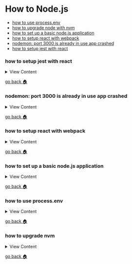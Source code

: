 # How to Node.js

- [how to use process.env][env]
- [how to upgrade node with nvm][upgrade-nvm]
- [how to set up a basic node.js application][setup-node]
- [how to setup react with webpack ][setup-wp]
- [nodemon: port 3000 is already in use app crashed][nodemon-crashed]
- [how to setup jest with react][jest-react]

[jest-react]:#how-to-setup-jest-with-react
[nodemon-crashed]:#nodemon-port-3000-is-already-in-use-app-crashed
[setup-wp]:#how-to-setup-react-with-webpack[setup-wp]
[setup-node]:#how-to-set-up-a-basic-nodejs-application
[home]:#how-to-nodejs
[env]:#how-to-use-processenv
[upgrade-nvm]:#how-to-upgrade-nvm

### how to setup jest with react

<details>
<summary>
View Content
</summary>

:link: **Reference**

- [How to test React with Jest](https://www.robinwieruch.de/react-testing-jest)
---

I'm going to assume that you already installed react and got a react app up and running

1. So first install jest

```
npm i -D jest
```
2. Now in the package.json, add this in the *scripts* section. This will allow you to run jest with any
cofigurations that you are going to put in the `jest.config.js`

```json
{
  ...
  "scripts": {
    "start": "webpack serve --config ./webpack.config.js --mode development",
    "test": "jest --config jest.config.js",
    "test:watch": "npm run test -- --watch",
  },
  ...
}
```

3. Now let's `vim jest.config.js` and add this necessary code to look for any js files that might have the *spec* extension

```js
module.exports = {
  "testRegex": "((\\.|/*.)(spec))\\.js?$"
}
```

4. If you have not installed babel libraries that are needed for jest, here is the time to do so

```
 npm i -D @babel/preset-env @babel/preset-react
```

5. Next, let's create a `babel.config.js` file in order to make sure jest does not throw any errors when you add JSX in
your testing files. Add code like so 

```js
module.exports = {presets: ['@babel/preset-env','@babel/preset-react']}

```

6. Now if you already have an App.js file, create a *App.spec.js* file and add code like so. This will be a general
 assertion to just to see if jest is running.

```js
import React from "react";


describe('My Test Suite', () => {
  it('should show my first test', () => {
    expect(true).toEqual(true);
  });
});

```

7. Now run `npm run test`, jest should start running and the result should pass.

</details>

[go back :house:][home]


### nodemon: port 3000 is already in use app crashed

<details>
<summary>
View Content
</summary>

:link: **Reference**

- [stackoverflow](https://stackoverflow.com/questions/58605392/port-3000-is-already-in-use-nodemon-app-crashed-waiting-for-file-changes-bef)
---

Basically this error message would happen when nodemon tries to set the application to certain port ( in this case it's 3000), 
and the node application is still running on that port. Many times, the node application is still running even when you restart nodemon. 
So, the best thing to do is to install `kill-port` package that will allow you destroy the process based on the port number when you 
tell nodemon to restart or if nodemon crashes. This works sometimes but it don't work all the time

1. First install kill-port package

```
 npm i -D kill-port
```

2. Now create a nodemon.json, that will allow the options to kill/destroy the process with the specific port number. Add this code

```json
{
  "events": {
    "restart": "kill-port 3000",
    "crash": "kill-port 3000"
  },
  "delay": "1500"
}
```

3. Now you can run `nodemon index.js` or whatever command you run and it should be able to run and kill processes when nodemon
restarts or crashes

</details>

[go back :house:][home]


### how to setup react with webpack

<details>
<summary>
View Content
</summary>

:link: **Reference**

- [How to setup React with Webpack](https://levelup.gitconnected.com/how-to-setup-a-react-application-with-webpack-f781b5c4a4ab)
---

1. First install react & webpack libraries

```
npm i react react-dom ; npm i -D webpack webpack-cli
```

2. Next create a directory that will hold the react files. So in the terminal type `mkdir src` or whatever you want your folder to be named.
Then create the  **App.js** file, and add the basic code like so.

```js

import React from "react";

export default function App() {
  return <h1>Hello World</h1>;
}
```

3. Now, create the **index.js** file that will render the react file like so.

```js

import React from "react";
import ReactDOM from "react-dom";
import App from "./App";

ReactDOM.render(<App />, document.getElementById("app"));
```

4. Next install the babel loaders that will compile your react code so that can be used in the browser

```
npm i -D @babel/core @babel/preset-env @babel/preset-react babel-loader
```

5. Now it's time to create the webpack file. So you can  `vim webpack.config.js`, and add this code like so to your config file

```js

const path = require("path");
module.exports = {
  entry: "/src/index.js",
  output: { path: path.resolve(__dirname, "public/js/") },
  module: {
    rules: [
      {
        test: /\.(js|jsx)$/,
        exclude: /node_modules/,
        use: {
          loader: "babel-loader",
          options: {
            presets: ["@babel/preset-env", "@babel/preset-react"],
          },
        },
      },
    ],
  },
  mode: "development",
  watch:true,
};

```

6. Now in your package.json, add a webpack script that you can call when you do `npm run ...` like so

```
  "scripts": {
    "build": "webpack" // in the scripts property add this code
  },

```

7. So now you if put in the the terminal `npm run build`, webpack would be in watch mode and will compile your code
to the designated **output** property. So in this example it would be `public/js/main.js`. If you want to change the 
name of the output file you have to add the  **filename** property inside the **output** object of the webpack object..


</details>

[go back :house:][home]



### how to set up a  basic node.js application

<details>
<summary>
View Content
</summary>

:link: **Reference**

- []()
---

1. first create a new folder and type npm init
2. now install express `npm i express --save`
3. now install dependencies that's needed 

```
 npm i  body-parser cookie-parser cors debug crypto dotenv
```
4. create the index js file that is supposed to initialize the express app 

```js
const express = require('express')
const app = express()
const port = 3005 // choose the port that is opened in your environment

app.get('/', (req, res) => {
  res.send('Hello World!')
})

app.listen(port, () => {
  console.log(`Example app listening at http://localhost:${port}`)
})


```

5. add this code to add the dependencies that you've installed to get the app up and running 

```js

var express = require('express');
var body = require('body-parser');
var cookie = require('cookie-parser');
var path = require('path');
var app = express();
var ip =  process.env.IP || 'localhost'; // change the IP address to get your 
var cors = require("cors");
var port = process.env.PORT || 3001;
require('dotenv').config();



app.use(cors());
app.use(express.static(path.join(__dirname,'public')));
app.use(body.json());
app.use(body.urlencoded({extended:true}));
app.use(cookie());

app.get("/", function(req, res){
  res.send("Welcome Home")
})
app.use(function(req,res,next){
	if(res.status(404)){
	  res.render('error/400');
	}

    next();
});

app.use(function(err,req,res,next){
      if(res.status(500)){
    	  var title = err;
        res.render('error/500',{errTitle:title});
    }else if(res.status(502)){
        res.render('error/500',{errTitle:502});
    }else if(res.status(503)){
        res.render('error/500',{errTitle:503});
    }
})


app.listen(port, ip, function(){
    var n = process.env.APP_ENV;
    const code = require('crypto').randomBytes(64).toString('hex');
    console.log("node connected to "+port);
    console.log("node environment is in "+n)
})
```
6. create an .env file to store your variables

```
 vim .env
```

```
DB_USERNAME="jermaine"
DB_PASSWORD=""
DB_PORT="1234"
PORT=1738
IP=123.123.123
DB_NAME="Test"
APP_ENV="development"
TOKEN_SECRET="9f0dc1da0366d17fa6902386c6475e75c71b0a8b09b2bae4cca27354ab304ef659b3baa212aed819a71abef7ff07e5d9ffb3be7e41004d4b9c9d33c809a535ec"
```
7. create folders that are supposed to hold the mvc structure

```
 mkdir mvc mvc/routes mvc/models/ mvc/controllers mvc/views
```

8. Create the router `vim mvc/routes/router.js` and add any route path that are supposed to serve information like so

```js
var express = require('express');
var route = express.Router();

route.get("/", (req,res) => {
  res.send("this is the home page");
})

module.exports = route;
```

9. Now in the app.js file require the path to the router that you created,
 and add it in the **app.use** method like so

```js

var express = require('express');
var body = require('body-parser');
var cookie = require('cookie-parser');
var path = require('path');
var app = express();
var ip =  process.env.IP || '0.0.0.0'; 
var cors = require("cors");
var port = process.env.PORT || 3001;
var routes = require('./mvc/routes/router');// require the router so then you can serve your files
require('dotenv').config();



app.use(cors());
app.use(express.static(path.join(__dirname,'public')));
app.use(body.json());
app.use(body.urlencoded({extended:true}));
app.use(cookie());

// app.get("/", function(req, res){
//   res.send("Welcome Home")
// })

app.use("/", routes); // this is how you can add the routes

app.use(function(req,res,next){
	if(res.status(404)){
	  res.render('error/400');
	}

    next();
});

app.use(function(err,req,res,next){
      if(res.status(500)){
    	  var title = err;
        res.render('error/500',{errTitle:title});
    }else if(res.status(502)){
        res.render('error/500',{errTitle:502});
    }else if(res.status(503)){
        res.render('error/500',{errTitle:503});
    }
})


app.listen(port, ip, function(){
    var n = process.env.APP_ENV;
    const code = require('crypto').randomBytes(64).toString('hex');
    console.log("node connected to "+port);
    console.log("node environment is in "+n)
})
```

10. Install a template engine to set up your views like so 

```
npm install handlebars express-handlebars --save
```

11. Then, require the template engine and add it to the express.engine method, configuring the view path,
and declaring the extension file express should look for when rendering a view

```js
const hbs = require("express-handlebars");// requiring the handlebars

app.use(cors());
app.engine("hbs",hbs())//running the handlebars method to set up the template engine
app.set("views",path.join(__dirname,"mvc/views")); // setting the views path
app.set("view engine", "hbs" ); // setting the extension file
app.use(express.static(path.join(__dirname,'public')));

```


12. Also, if you're using the handlebars method it is required to create a layouts file that is called 
`main.handlebars`, so first create directory called layouts in the views folder like so `mkdir views/layouts`
. Then create the file add template a basic code template like this 

```html
<!DOCTYPE html>
<html lang="en">
  <head>
    <meta charset="utf-8" />
    <meta http-equiv="X-UA-Compatible" content="IE=edge" />  
    <title>Title</title>
    <meta name="viewport" content="width=device-width, initial-scale=1.0, viewport-fit=cover" />
    <link rel="stylesheet" type="text/css" href="./style.css" />
  </head>
  <body>
    {{{body}}}
  </body>
</html>

```

13. Now in the **views** folder create a basic home file named `home.hbs` and add simple html like so .
Also it is important to create a `views/error/500.hbs`, if you run node it will state that this file does not exist

```html
<p> Hello, {{name}} </p>

<!-- Inside the 500.hbs -->
<p> Error 500</p>
```

14. In the controller change the home method to *res.render* as opposed to *res.send* like so 

```js

// The old way
route.get("/", (req,res) => {
  res.send("this is the home page");
})

//The way to render files
route.get("/", (req,res) => {
  const data = {
    name: "Jermaine Forbes"
  }

  res.render("home",data); // The home file will render: Hello, Jermaine Forbes
})

```

15. Now create a separate controller file called `mvc/controllers/homeController.js` and add the function
that is in callback function that is in the `router.js` file to this new file like so.

```js
// Inside homeController.js

module.exports.page = (req, res) => { 

  const data = {
    name: "Jermaine Forbes"
  }

  res.render("home",data); // The home file will render: Hello, Jermaine Forbes
}

```

16. In the **router.js** file require the homeController and insert it into the second parameter
of the *get* method like so

```js
const express  = require('express');
const route = express.Router();
const home = require("../controllers/homeController");

// Doing this will make the code cleaner and easier to manage routes
// That are specific a page or controller
route.get("/",home.page)

module.exports = route;


```

17. Next, we need to set up a model to CRUD any data. So first you need to setup mongodb on your server, [here](https://www.digitalocean.com/community/tutorials/how-to-install-mongodb-on-ubuntu-16-04) is 
a guide to do it in ubuntu. After your mongo has been set up, install mongoose like so.

```
npm i mongoose
```

18. In your `./mvc/models` directory create a `schema.js` and a `db.js`. The schema file is for you to define
the models/documents fields that are required when you make any changes to them. And the **db** file is to connect
to your mongodb so that when you make a CRUD change it will be saved into mongodb. Here is an example


#### In schema.js 

```js

const goose = require('mongoose');
const schema = goose.Schema;

// Defines a user schema
const user = new schema({
    username: String,
    password: String,
    
}, {
 timestamps:true
});


goose.model("Users", user);
```

#### In db.js 

```js
const goose = require('mongoose');
const db = goose.connection;
const dbURI = 'mongodb://localhost/test';
const settings = { useNewUrlParser: true,  useUnifiedTopology: true  };
goose.connect(dbURI, settings);

db.on('connected', function(){
    console.log("database connected");
});

db.on('error', function(err){
    console.log(err)
});

db.on('disconnected', function(){
    console.log("database disconnected");
});

// Make sure you put the schema file 
// at the bottom of the db file. I'm not sure why
// I assume after a connection has been made it will
// create the model and attach it to mongoose
require('./schema')

```

19. Now, we want to create a simple form that can save user information. So in the `./mvc/views/home.hbs`
file we want to add in a form like so. 

**Note**: this form is using classes from Bootstrap 4.  So if you want it to look exactly like this you have to 
get the styles from there

```html
<div class="container">
    <p>Hello {{name}}</p>

    <form action='/store/user' method='POST' >
    <div class="mb-3 col-4">
        <label for="exampleInputEmail1" class="form-label">Email address</label>
        <input type="email" class="form-control " name="username" id="exampleInputEmail1" aria-describedby="emailHelp">
        <div id="emailHelp" class="form-text">We'll never share your email with anyone else.</div>
    </div>
    <div class="mb-3 col-4">
        <label for="exampleInputPassword1" class="form-label">Password</label>
        <input type="password" class="form-control " name="password" id="exampleInputPassword1">
    </div>
    <button type="submit" class="btn btn-primary">Submit</button>
    </form>

</div>
```

20. Lastly, *require* the path to the db file in the `app.js` like so. This will allow the mongod database to connect on startup of the app

```js
// In app.js require the file like so

require("./mvc/models/db");
const express = require('express');
const body = require('body-parser');
const cookie = require('cookie-parser');
const path = require('path');
const app = express();
...
```

21. The last thing we need to do is to set up a route  that will store the information that would 
be set in the form. The action at this moment has `/store/user`. So we need to create an endpoint that 
would catch the information the form is sending. So in the *homeController* file add this code in order to store the user's information

```js
const goose = require("mongoose");
const User = goose.model('Users')

module.exports.home = (req, res) => {

    res.render("home", {name:'Jermaine Forbes'});
}

module.exports.storeUser = (req , res) => {
    User.create(req.body, (err, data) =>{

      //if there was any type of error, they will the error message
        if(err) return res.send(err)

      //if there is no error, then it output the data into the console, and send a message that the information has been saved
        console.log(data)
        res.send("Information has been saved")

    })

}

```

22. Now, go back into the **route.js** file to create the end point of `store/user`.

```js
const express  = require('express');
const route = express.Router();
const ctr = require("../controllers/homeController");


route.get("/",ctr.home)

// Now when the form is submitted it will store the new user information and send you a message
route.post("/store/user",ctr.storeUser)


module.exports = route;

```


</details>

[go back :house:][home]

### how to use process.env

<details>
<summary>
View Content
</summary>

  If you need to store environment variables like port numbers, passwords, or database connections then this
  is what you need to follow

:link: **Reference**

- [Working with Environment Variables in Node.js](https://www.twilio.com/blog/working-with-environment-variables-in-node-js-html)
---

1. first install **dotenv**


```js
npm install dotenv --save
```

2. create a .env file to add your environment variables like so

```
 vim .env
```



```js
// inside .env

PORT=8000
PASSWORD="password"
USERNAME="username"
DATABASE="DB"
```

3. in your node application make sure you require **dotenv** and then call the method **config**


```js
// inside server or app.js
require("dotenv").config()

```

4. after that you should be able to call the environment variables in any page


```js
console.log(process.env.PORT) // should output 8000
```

</details>

[go back :house:][home]

### how to upgrade nvm

<details>
<summary>
View Content
</summary>

:link: **Reference**

- [How to properly upgrade node using nvm](https://stackoverflow.com/questions/34810526/how-to-properly-upgrade-node-using-nvm)
---


```js
nvm install node --reinstall-packages-from=node
```

</details>

[go back :house:][home]
